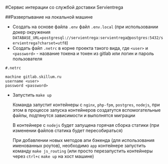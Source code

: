 #Сервис интерации со службой доставки Servientrega

##Развертывание на локальной машине
* Создать на основе файла `.env` файл `.env.local` (при использовании докер окружения `DATABASE_URL=postgresql://servientrega:servientrega@postgres:5432/servientrega?charset=utf8`)
* Создать файл `.netrc` в корне проекта такого вида, где `<user>` и `<password>` - название токена и токен из gitlab или логин и пароль пользователя

```
#.netrc

machine gitlab.skillum.ru
username <user>
password <password>
```

* Запустить `make up`

    Команда запустит контейнеры с `nginx`, `php-fpm`, `postgres`, `nodejs`, при этом в процессе запуска контейнеров создатутся вспомогательные файлы, подтянутся зависимости и выполнятся миграции

    В контейнере с `nodejs` будет запущена горячая сборка статики (при изменении файлов статика будет пересобираться)

    При добавлении новых методов апи бэкенда (для использования именованных роутов), необходимо `app` контейнере запустить команду `make js_routing` (или просто перезапустить контейнеры через `ctrl+c` `make up` на хост машине)
